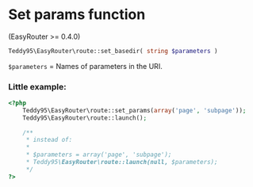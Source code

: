 # Set params function

(EasyRouter >= 0.4.0)

```php
Teddy95\EasyRouter\route::set_basedir( string $parameters )
```

```$parameters``` = Names of parameters in the URI.

### Little example:

```php
<?php
	Teddy95\EasyRouter\route::set_params(array('page', 'subpage'));
	Teddy95\EasyRouter\route::launch();
	
	/**
	 * instead of:
	 *
	 * $parameters = array('page', 'subpage');
	 * Teddy95\EasyRouter\route::launch(null, $parameters);
	 */
?>
```
